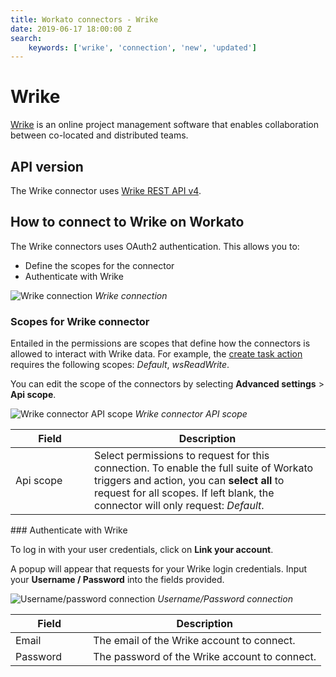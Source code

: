 ```yaml
---
title: Workato connectors - Wrike
date: 2019-06-17 18:00:00 Z
search:
    keywords: ['wrike', 'connection', 'new', 'updated']
---
```


# Wrike

[Wrike](https://www.Wrike.com/) is an online project management software that enables collaboration between co-located and distributed teams.

## API version

The Wrike connector uses [Wrike REST API v4](https://developers.wrike.com/documentation/api/overview).

## How to connect to Wrike on Workato

The Wrike connectors uses OAuth2 authentication. This allows you to:
  * Define the scopes for the connector
  * Authenticate with Wrike

![Wrike connection](~@img/connectors/wrike/wrike-connector.png)
*Wrike connection*

### Scopes for Wrike connector

Entailed in the permissions are scopes that define how the connectors is allowed to interact with Wrike data. For example, the [create task action](/connectors/wrike/create-task-action.md) requires the following scopes: *Default*, *wsReadWrite*.

You can edit the scope of the connectors by selecting **Advanced settings** > **Api scope**.

![Wrike connector API scope](~@img/connectors/wrike/wrike-connector-permissions.png)
*Wrike connector API scope*

<table class="unchanged rich-diff-level-one">
  <thead>
    <tr>
      <th width='25%'>Field</th>
      <th>Description</th>
    </tr>
  </thead>
  <tbody>
    <tr>
      <td>Api scope</td>
      <td>
        Select permissions to request for this connection. To enable the full suite of Workato triggers and action, you can <b>select all</b> to request for all scopes. If left blank, the connector will only request: <i>Default</i>.
      </td>
    </tr>
  </tbody>
</table>
### Authenticate with Wrike

To log in with your user credentials, click on **Link your account**.

A popup will appear that requests for your Wrike login credentials. Input your **Username / Password** into the fields provided.

![Username/password connection](~@img/connectors/Wrike/wrike-connector-login.png)
*Username/Password connection*

<table class="unchanged rich-diff-level-one">
  <thead>
    <tr>
      <th width='25%'>Field</th>
      <th>Description</th>
    </tr>
  </thead>
  <tbody>
    <tr>
      <td>Email</td>
      <td>The email of the Wrike account to connect.</td>
    </tr>
    <tr>
      <td>Password</td>
      <td>The password of the Wrike account to connect.</td>
    </tr>
  </tbody>
</table>
